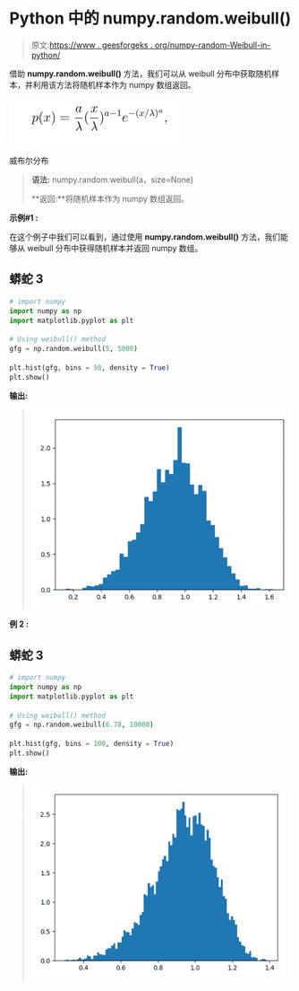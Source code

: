 # Python 中的 numpy.random.weibull()

> 原文:[https://www . geesforgeks . org/numpy-random-Weibull-in-python/](https://www.geeksforgeeks.org/numpy-random-weibull-in-python/)

借助 **numpy.random.weibull()** 方法，我们可以从 weibull 分布中获取随机样本，并利用该方法将随机样本作为 numpy 数组返回。

![](img/47cc46bc94d676c1736eb8b9fe23f3ba.png)

威布尔分布

> **语法:** numpy.random.weibull(a，size=None)
> 
> **返回:**将随机样本作为 numpy 数组返回。

**示例#1 :**

在这个例子中我们可以看到，通过使用 **numpy.random.weibull()** 方法，我们能够从 weibull 分布中获得随机样本并返回 numpy 数组。

## 蟒蛇 3

```py
# import numpy
import numpy as np
import matplotlib.pyplot as plt

# Using weibull() method
gfg = np.random.weibull(5, 5000)

plt.hist(gfg, bins = 50, density = True)
plt.show()
```

**输出:**

> ![](img/3de48ccdda066142fe9ff008b713e9c5.png)

**例 2 :**

## 蟒蛇 3

```py
# import numpy
import numpy as np
import matplotlib.pyplot as plt

# Using weibull() method
gfg = np.random.weibull(6.78, 10000)

plt.hist(gfg, bins = 100, density = True)
plt.show()
```

**输出:**

> ![](img/c0391579581691fde34f3973f7a12533.png)